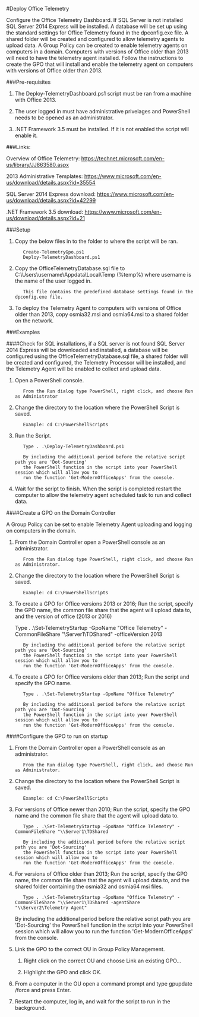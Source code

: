 #Deploy Office Telemetry

Configure the Office Telemetry Dashboard. If SQL Server is not installed SQL Server 2014 Express 
will be installed. A database will be set up using the standard settings for Office Telemetry found in the dpconfig.exe file.
A shared folder will be created and configured to allow telemetry agents to upload data. A Group Policy can be created to enable telemetry agents on computers in a domain. Computers with versions of Office older than 2013 will need to have the telemetry agent installed. Follow the instructions to create the GPO that will install and enable the telemetry agent on computers with versions of Office older than 2013.

###Pre-requisites

1. The Deploy-TelemetryDashboard.ps1 script must be ran from a machine with Office 2013.

2. The user logged in must have administrative privelages and PowerShell needs to be opened as an administrator.

3. .NET Framework 3.5 must be installed. If it is not enabled the script will enable it.

###Links:

Overview of Office Telemetry: https://technet.microsoft.com/en-us/library/JJ863580.aspx

2013 Administrative Templates: https://www.microsoft.com/en-us/download/details.aspx?id=35554

SQL Server 2014 Express download: https://www.microsoft.com/en-us/download/details.aspx?id=42299

.NET Framework 3.5 download: https://www.microsoft.com/en-us/download/details.aspx?id=21

###Setup

1. Copy the below files in to the folder to where the script will be ran.

          Create-TelemetryGpo.ps1
          Deploy-TelemetryDashboard.ps1
          
2. Copy the OfficeTelemetryDatabase.sql file to C:\Users\username\Appdata\Local\Temp (%temp%) where username
is the name of the user logged in.

          This file contains the predefined database settings found in the dpconfig.exe file.

3. To deploy the Telemetry Agent to computers with versions of Office older than 2013, copy osmia32.msi and osmia64.msi to a shared folder on the network.
          
###Examples

####Check for SQL installations, if a SQL server is not found SQL Server 2014 Express will be downloaded and installed, a database will be configured using the OfficeTelemetryDatabase.sql file, a shared folder will be created and configured, the Telemetry Processor will be installed, and the Telemetry Agent will be enabled to collect and upload data.

1. Open a PowerShell console.

          From the Run dialog type PowerShell, right click, and choose Run as Administrator
            
2. Change the directory to the location where the PowerShell Script is saved.

          Example: cd C:\PowerShellScripts
            
3. Run the Script.

          Type . .\Deploy-TelemetryDashboard.ps1
          
          By including the additional period before the relative script path you are 'Dot-Sourcing' 
          the PowerShell function in the script into your PowerShell session which will allow you to 
          run the function 'Get-ModernOfficeApps' from the console.
          
4. Wait for the script to finish. When the script is completed restart the computer to allow the 
telemetry agent scheduled task to run and collect data.

####Create a GPO on the Domain Controller

A Group Policy can be set to enable Telemetry Agent uploading and logging on computers in the domain.

1. From the Domain Controller open a PowerShell console as an administrator.

          From the Run dialog type PowerShell, right click, and choose Run as Administrator.
          
2. Change the directory to the location where the PowerShell Script is saved.

          Example: cd C:\PowerShellScripts
          
3. To create a GPO for Office versions 2013 or 2016; Run the script, specify the GPO name, the common file share that the agent will upload data to, and the version of office (2013 or 2016)

	  Type . .\Set-TelemetryStartup -GpoName "Office Telemetry" -CommonFileShare "\\Server1\TDShared" -officeVersion 2013
          
          By including the additional period before the relative script path you are 'Dot-Sourcing' 
          the PowerShell function in the script into your PowerShell session which will allow you to 
          run the function 'Get-ModernOfficeApps' from the console.
          
4. To create a GPO for Office versions older than 2013; Run the script and specify the GPO name.

          Type . .\Set-TelemetryStartup -GpoName "Office Telemetry"
          
          By including the additional period before the relative script path you are 'Dot-Sourcing' 
          the PowerShell function in the script into your PowerShell session which will allow you to 
          run the function 'Get-ModernOfficeApps' from the console.

####Configure the GPO to run on startup

1. From the Domain Controller open a PowerShell console as an administrator.

          From the Run dialog type PowerShell, right click, and choose Run as Administrator.
          
2. Change the directory to the location where the PowerShell Script is saved.

          Example: cd C:\PowerShellScripts

3. For versions of Office newer than 2010; Run the script, specify the GPO name and the common file share that the agent will upload data to.

          Type . .\Set-TelemetryStartup -GpoName "Office Telemetry" -CommonFileShare "\\Server1\TDShared

          By including the additional period before the relative script path you are 'Dot-Sourcing' 
          the PowerShell function in the script into your PowerShell session which will allow you to 
          run the function 'Get-ModernOfficeApps' from the console.

4. For versions of Office older than 2013; Run the script, specify the GPO name, the common file share that the agent will upload data to, and the shared folder containing the osmia32 and osmia64 msi files.

          Type . .\Set-TelemetryStartup -GpoName "Office Telemetry" -CommonFileShare "\\Server1\TDShared -agentShare "\\Server2\Telemetry Agent"

	  By including the additional period before the relative script path you are 'Dot-Sourcing' 
          the PowerShell function in the script into your PowerShell session which will allow you to 
          run the function 'Get-ModernOfficeApps' from the console.

5. Link the GPO to the correct OU in Group Policy Management.

	  1. Right click on the correct OU and choose Link an existing GPO...

	  2. Highlight the GPO and click OK.

6. From a computer in the OU open a command prompt and type gpupdate /force and press Enter.

7. Restart the computer, log in, and wait for the script to run in the background.
